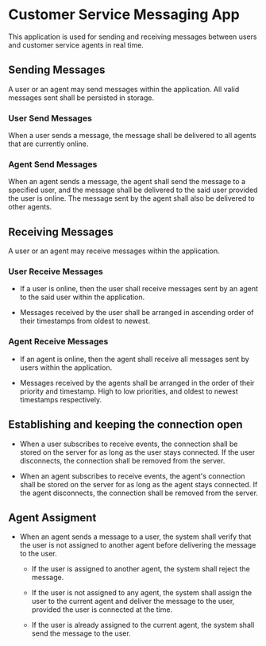 # Customer Service Messaging App

This application is used for sending and receiving messages between users and customer service agents in real time.

## Sending Messages

A user or an agent may send messages within the application. All valid messages sent shall be persisted in storage.

### User Send Messages

When a user sends a message, the message shall be delivered to all agents that are currently online.

### Agent Send Messages

When an agent sends a message, the agent shall send the message to a specified user, and the message shall be delivered to the said user provided the user is online. The message sent by the agent shall also be delivered to other agents.

## Receiving Messages

A user or an agent may receive messages within the application.

### User Receive Messages

- If a user is online, then the user shall receive messages sent by an agent to the said user within the application.
  
- Messages received by the user shall be arranged in ascending order of their timestamps from oldest to newest.

### Agent Receive Messages

- If an agent is online, then the agent shall receive all messages sent by users within the application.

- Messages received by the agents shall be arranged in the order of their priority and timestamp. High to low priorities, and oldest to newest timestamps respectively.

## Establishing and keeping the connection open

- When a user subscribes to receive events, the connection shall be stored on the server for as long as the user stays connected. If the user disconnects, the connection shall be removed from the server.

- When an agent subscribes to receive events, the agent's connection shall be stored on the server for as long as the agent stays connected. If the agent disconnects, the connection shall be removed from the server.

## Agent Assigment

- When an agent sends a message to a user, the system shall verify that the user is not assigned to another agent before delivering the message to the user.
  
  - If the user is assigned to another agent, the system shall reject the message.
  
  - If the user is not assigned to any agent, the system shall assign the user to the current agent and deliver the message to the user, provided the user is connected at the time.
  - If the user is already assigned to the current agent, the system shall send the message to the user.
